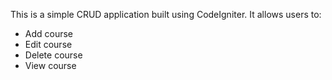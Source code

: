 
This is a simple CRUD application built using CodeIgniter. It allows users to:
- Add course
- Edit course
- Delete course
- View course
